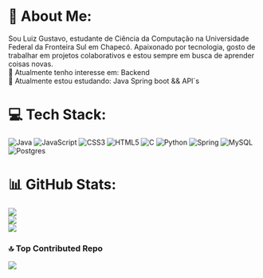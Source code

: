 # 💫 About Me:
Sou Luiz Gustavo, estudante de Ciência da Computação na Universidade Federal da Fronteira Sul em Chapecó. Apaixonado por tecnologia, gosto de trabalhar em projetos colaborativos e estou sempre em busca de aprender coisas novas.<br>
🔭 Atualmente tenho interesse em: Backend<br>🌱 Atualmente estou estudando: Java Spring boot && API´s<br>


# 💻 Tech Stack:
![Java](https://img.shields.io/badge/java-%23ED8B00.svg?style=for-the-badge&logo=openjdk&logoColor=white) ![JavaScript](https://img.shields.io/badge/javascript-%23323330.svg?style=for-the-badge&logo=javascript&logoColor=%23F7DF1E) ![CSS3](https://img.shields.io/badge/css3-%231572B6.svg?style=for-the-badge&logo=css3&logoColor=white) ![HTML5](https://img.shields.io/badge/html5-%23E34F26.svg?style=for-the-badge&logo=html5&logoColor=white) ![C](https://img.shields.io/badge/c-%2300599C.svg?style=for-the-badge&logo=c&logoColor=white) ![Python](https://img.shields.io/badge/python-3670A0?style=for-the-badge&logo=python&logoColor=ffdd54) ![Spring](https://img.shields.io/badge/spring-%236DB33F.svg?style=for-the-badge&logo=spring&logoColor=white) ![MySQL](https://img.shields.io/badge/mysql-4479A1.svg?style=for-the-badge&logo=mysql&logoColor=white) ![Postgres](https://img.shields.io/badge/postgres-%23316192.svg?style=for-the-badge&logo=postgresql&logoColor=white)
# 📊 GitHub Stats:
![](https://github-readme-stats.vercel.app/api?username=luizizycki&theme=dark&hide_border=false&include_all_commits=false&count_private=false)<br/>
![](https://github-readme-streak-stats.herokuapp.com/?user=luizizycki&theme=dark&hide_border=false)<br/>
![](https://github-readme-stats.vercel.app/api/top-langs/?username=luizizycki&theme=dark&hide_border=false&include_all_commits=false&count_private=false&layout=compact)

### 🔝 Top Contributed Repo
![](https://github-contributor-stats.vercel.app/api?username=luizizycki&limit=5&theme=dark&combine_all_yearly_contributions=true)

